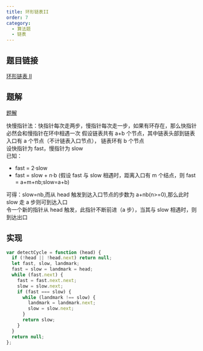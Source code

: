 ```yaml
---
title: 环形链表II
order: 7
category:
  - 算法题
  - 链表
---
```


## 题目链接

[环形链表 II](https://leetcode.cn/problems/linked-list-cycle-ii/solutions/12616/linked-list-cycle-ii-kuai-man-zhi-zhen-shuang-zhi-/)

## 题解

[题解](https://leetcode.cn/problems/linked-list-cycle-ii/solutions/12616/linked-list-cycle-ii-kuai-man-zhi-zhen-shuang-zhi-/)

快慢指针法：快指针每次走两步，慢指针每次走一步，如果有环存在，那么快指针必然会和慢指针在环中相遇一次
假设链表共有 a+b 个节点，其中链表头部到链表入口有 a 个节点（不计链表入口节点）， 链表环有 b 个节点  
设快指针为 fast，慢指针为 slow  
已知：

- fast = 2·slow
- fast = slow + n·b (假设 fast 与 slow 相遇时，距离入口有 m 个结点，则 fast = a+m+nb;slow=a+b)

可得：slow=nb,而从 head 触发到达入口节点的步数为 a+nb(n>=0),那么此时 slow 走 a 步则可到达入口  
令一个新的指针从 head 触发，此指针不断前进（a 步），当其与 slow 相遇时，则到达出口

## 实现

```js
var detectCycle = function (head) {
  if (!head || !head.next) return null;
  let fast, slow, landmark;
  fast = slow = landmark = head;
  while (fast.next) {
    fast = fast.next.next;
    slow = slow.next;
    if (fast === slow) {
      while (landmark !== slow) {
        landmark = landmark.next;
        slow = slow.next;
      }
      return slow;
    }
  }
  return null;
};
```
